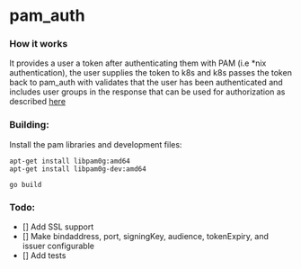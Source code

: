 # pam_auth

### How it works

It provides a user a token after authenticating them with PAM (i.e *nix authentication), the user supplies the token to k8s and k8s passes the token back to pam_auth with validates that the user has been authenticated and includes user groups in the response that can be used for authorization as described [here](https://kubernetes.io/docs/admin/authentication/#webhook-token-authentication)

### Building:

Install the pam libraries and development files:

```
apt-get install libpam0g:amd64
apt-get install libpam0g-dev:amd64
```

```
go build
```

### Todo:
- [] Add SSL support
- [] Make bindaddress, port, signingKey, audience, tokenExpiry, and issuer configurable
- [] Add tests

